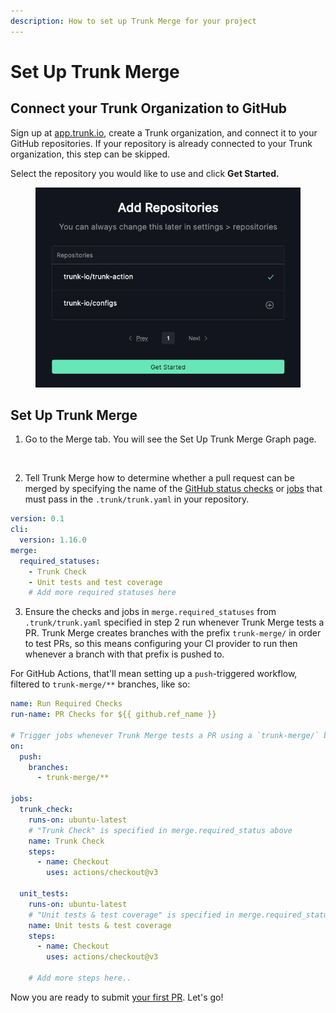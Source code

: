 ```yaml
---
description: How to set up Trunk Merge for your project
---
```


# Set Up Trunk Merge

## Connect your Trunk Organization to GitHub

Sign up at [app.trunk.io](https://app.trunk.io/), create a Trunk organization, and connect it to your GitHub repositories. If your repository is already connected to your Trunk organization, this step can be skipped.

Select the repository you would like to use and click **Get Started.**

<figure><img src="../.gitbook/assets/image (4) (1).png" alt=""><figcaption></figcaption></figure>

## Set Up Trunk Merge

1. Go to the Merge tab. You will see the Set Up Trunk Merge Graph page.

<figure><img src="../.gitbook/assets/Screenshot 2023-11-06 at 2.35.34 PM.png" alt="" width="322"><figcaption></figcaption></figure>

2. Tell Trunk Merge how to determine whether a pull request can be merged by specifying the name of the [GitHub status checks](https://docs.github.com/en/pull-requests/collaborating-with-pull-requests/collaborating-on-repositories-with-code-quality-features/about-status-checks) or [jobs](https://docs.github.com/en/actions/learn-github-actions/understanding-github-actions#jobs) that must pass in the `.trunk/trunk.yaml` in your repository.

```yaml
version: 0.1 
cli:
  version: 1.16.0
merge: 
  required_statuses:
    - Trunk Check 
    - Unit tests and test coverage
    # Add more required statuses here
```

3. Ensure the checks and jobs in `merge.required_statuses` from `.trunk/trunk.yaml` specified in step 2 run whenever Trunk Merge tests a PR. Trunk Merge creates branches with the prefix `trunk-merge/` in order to test PRs, so this means configuring your CI provider to run then whenever a branch with that prefix is pushed to.

For GitHub Actions, that'll mean setting up a `push`-triggered workflow, filtered to `trunk-merge/**` branches, like so:

```yaml
name: Run Required Checks
run-name: PR Checks for ${{ github.ref_name }}

# Trigger jobs whenever Trunk Merge tests a PR using a `trunk-merge/` branch
on:
  push:
    branches:
      - trunk-merge/**

jobs:
  trunk_check:
    runs-on: ubuntu-latest
    # "Trunk Check" is specified in merge.required_status above
    name: Trunk Check
    steps:
      - name: Checkout
        uses: actions/checkout@v3

  unit_tests:
    runs-on: ubuntu-latest
    # "Unit tests & test coverage" is specified in merge.required_status above
    name: Unit tests & test coverage
    steps:
      - name: Checkout
        uses: actions/checkout@v3

    # Add more steps here..    
```

Now you are ready to submit [your first PR](testing-pull-requests.md). Let's go!
